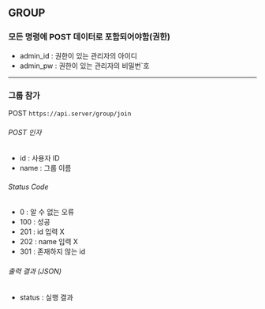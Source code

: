 ## GROUP

### 모든 명령에 POST 데이터로 포함되어야함(권한)
* admin_id : 권한이 있는 관리자의 아이디
* admin_pw : 권한이 있는 관리자의 비밀번`호

------

### 그룹 참가
POST ` https://api.server/group/join `

###### POST 인자
* id : 사용자 ID
* name : 그룹 이름

###### Status Code
* 0 : 알 수 없는 오류
* 100 : 성공
* 201 : id 입력 X
* 202 : name 입력 X
* 301 : 존재하지 않는 id

###### 출력 결과 (JSON)
* status : 실행 결과
